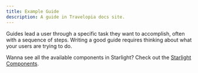 ```yaml
---
title: Example Guide
description: A guide in Travelopia docs site.
---
```


Guides lead a user through a specific task they want to accomplish, often with a sequence of steps.
Writing a good guide requires thinking about what your users are trying to do.

Wanna see all the available components in Starlight? Check out the [Starlight Components](https://starlight.astro.build/guides/components/).
